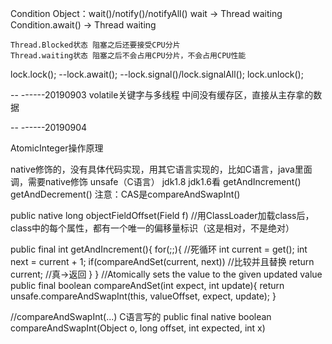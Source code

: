 Condition
Object：wait()/notify()/notifyAll()
    wait -> Thread waiting
    Condition.await() -> Thread waiting
    
    Thread.Blocked状态 阻塞之后还要接受CPU分片
    Thread.waiting状态 阻塞之后不会占用CPU分片，不会占用CPU性能
    
lock.lock();
    --lock.await();
    --lock.signal()/lock.signalAll();
lock.unlock();

-- ------20190903
volatile关键字与多线程
中间没有缓存区，直接从主存拿的数据

-- ------20190904

AtomicInteger操作原理

native修饰的，没有具体代码实现，用其它语言实现的，比如C语言，java里面调，需要native修饰
unsafe（C语言） jdk1.8
jdk1.6看 getAndIncrement()  getAndDecrement()
注意：CAS是compareAndSwapInt()

public native long objectFieldOffset(Field f)
//用ClassLoader加载class后，class中的每个属性，都有一个唯一的偏移量标识（这是相对，不是绝对）

public final int getAndIncrement(){
    for(;;){  //死循环
        int current = get();
        int next = current + 1;
        if(compareAndSet(current, next)) //比较并且替换
            return current;  //真->返回
    }
}
//Atomically sets the value to the given updated value
public final boolean compareAndSet(int expect, int update){
    return unsafe.compareAndSwapInt(this, valueOffset, expect, update);
}

//compareAndSwapInt(...) C语言写的
public final native boolean compareAndSwapInt(Object o, long offset,
                                                int expected,
                                                int x)
                                                   